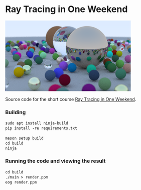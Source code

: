 # Ray Tracing in One Weekend

![Render](/assets/images/render.png)

Source code for the short course [Ray Tracing in One Weekend](https://raytracing.github.io/books/RayTracingInOneWeekend.html).

### Building

```
sudo apt install ninja-build
pip install -re requirements.txt

meson setup build
cd build
ninja
```

### Running the code and viewing the result

```
cd build
./main > render.ppm
eog render.ppm
```
